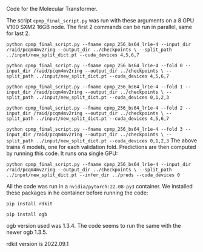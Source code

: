 Code for the Molecular Transformer.

The script `cpmp_final_script.py` was run with these arguments on a 8 GPU V100 SXM2 16GB node. The first 2 commands can be run in parallel, same for last 2.


`
python cpmp_final_script.py --fname cpmp_256_bs64_lr1e-4 --input_dir /raid/pcqm4mv2ring --output_dir ../checkpoints \
  --split_path ../input/new_split_dict.pt --cuda_devices 4,5,6,7
`

`
python cpmp_final_script.py --fname cpmp_256_bs64_lr1e-4 --fold 0 --input_dir /raid/pcqm4mv2ring --output_dir ../checkpoints \
  --split_path ../input/new_split_dict.pt --cuda_devices 4,5,6,7
`

`
python cpmp_final_script.py --fname cpmp_256_bs64_lr1e-4 --fold 1 --input_dir /raid/pcqm4mv2ring --output_dir ../checkpoints \
  --split_path ../input/new_split_dict.pt --cuda_devices 0,1,2,3
`
  
`
python cpmp_final_script.py --fname cpmp_256_bs64_lr1e-4 --fold 2 --input_dir /raid/pcqm4mv2ring --output_dir ../checkpoints \
  --split_path ../input/new_split_dict.pt --cuda_devices 4,5,6,7
`

`
python cpmp_final_script.py --fname cpmp_256_bs64_lr1e-4 --fold 3 --input_dir /raid/pcqm4mv2ring --output_dir ../checkpoints \
  --split_path ../input/new_split_dict.pt --cuda_devices 0,1,2,3
`
The above trains 4 models, one for each validation fold. Predictions are then computed by running this code. It runs ona single GPU:

`
python cpmp_final_script.py --fname cpmp_256_bs64_lr1e-4 --input_dir /raid/pcqm4mv2ring --output_dir ../checkpoints \
  --split_path ../input/new_split_dict.pt --infer_dir ../preds --cuda_devices 0
`

All the code was run in a `nvidia/pytorch:22.08-py3` container. We installed these packages in he container before running the code:

`pip install rdkit`

`pip install ogb`

ogb version used was 1.3.4. The code seems to run the same with the newer ogb 1.3.5.

rdkit version is 2022.09.1
